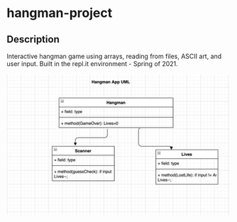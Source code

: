 # hangman-project
## Description
 Interactive hangman game using arrays, reading from files, ASCII art, and user input. Built in the repl.it environment - Spring of 2021.
 
![UML](https://github.com/jordynbryant328/hangman-project/blob/main/image/Screen%20Shot%202021-05-12%20at%208.07.52%20AM.png)
